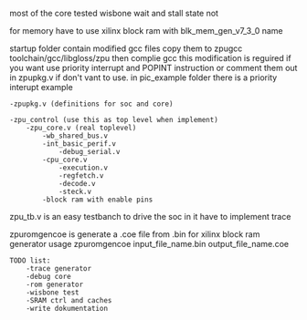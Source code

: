 most of the core tested wisbone wait and stall state not

for memory have to use xilinx block ram with blk_mem_gen_v7_3_0 name

startup folder contain modified gcc files copy them to zpugcc toolchain/gcc/libgloss/zpu
then complie gcc
this modification is reguired if you want use priority interrupt and POPINT instruction or comment them out in zpupkg.v if don't vant to use.
in pic_example folder there is a priority interupt example

	-zpupkg.v (definitions for soc and core)

	-zpu_control (use this as top level when implement)
		-zpu_core.v (real toplevel)
			-wb_shared_bus.v
			-int_basic_perif.v
				-debug_serial.v
			-cpu_core.v
				-execution.v
				-regfetch.v
				-decode.v
				-steck.v
			-block ram with enable pins
		
zpu_tb.v is an easy testbanch to drive the soc in it have to implement trace 

zpuromgencoe is generate a .coe file from .bin for xilinx block ram generator
usage
zpuromgencoe input_file_name.bin output_file_name.coe

	TODO list:
		-trace generator
		-debug core
		-rom generator
		-wisbone test
		-SRAM ctrl and caches
		-write dokumentation